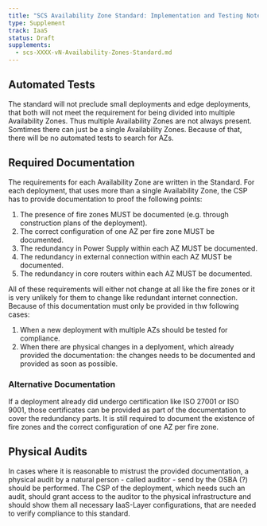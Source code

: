 ```yaml
---
title: "SCS Availability Zone Standard: Implementation and Testing Notes"
type: Supplement
track: IaaS
status: Draft
supplements:
  - scs-XXXX-vN-Availability-Zones-Standard.md
---
```


## Automated Tests

The standard will not preclude small deployments and edge deployments, that both will not meet the requirement for being divided into multiple Availability Zones.
Thus multiple Availability Zones are not always present.
Somtimes there can just be a single Availability Zones.
Because of that, there will be no automated tests to search for AZs.

## Required Documentation

The requirements for each Availability Zone are written in the Standard.
For each deployment, that uses more than a single Availability Zone, the CSP has to provide documentation to proof the following points:

1. The presence of fire zones MUST be documented (e.g. through construction plans of the deployment).
2. The correct configuration of one AZ per fire zone MUST be documented.
3. The redundancy in Power Supply within each AZ MUST be documented.
4. The redundancy in external connection within each AZ MUST be documented.
5. The redundancy in core routers within each AZ MUST be documented.

All of these requirements will either not change at all like the fire zones or it is very unlikely for them to change like redundant internet connection.
Because of this documentation must only be provided in thw following cases:

1. When a new deployment with multiple AZs should be tested for compliance.
2. When there are physical changes in a deplyoment, which already provided the documentation: the changes needs to be documented and provided as soon as possible.

### Alternative Documentation

If a deployment already did undergo certification like ISO 27001 or ISO 9001, those certificates can be provided as part of the documentation to cover the redundancy parts.
It is still required to document the existence of fire zones and the correct configuration of one AZ per fire zone.

## Physical Audits

In cases where it is reasonable to mistrust the provided documentation, a physical audit by a natural person - called auditor - send by the OSBA (?) should be performed.
The CSP of the deployment, which needs such an audit, should grant access to the auditor to the physical infrastructure and should show them all necessary IaaS-Layer configurations, that are needed to verify compliance to this standard.

